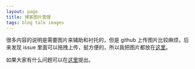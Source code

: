 ```yaml
---
layout: page
title: 博客图片管理
tags: blog talk images
---
```


很多内容的说明是需要图片来辅助和衬托的，但是 github 上传图片比较麻烦，后来发现 issue 里面可以拖拽上传，挺方便的，所以我把图片都放在[这里](https://github.com/barretlee/Micro-Share/issues/1)。

如果大家有什么问题可以在[这里](https://github.com/barretlee/Micro-Share/issues/new)提出。
